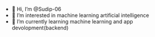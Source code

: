 - 👋 Hi, I’m @Sudip-06
- 👀 I’m interested in machine learning artificial intelligence
- 🌱 I’m currently learning machine learning and app devolopment(backend)
<!---
- 💞️ I’m looking to collaborate on ...
- 📫 How to reach me ...
- 😄 Pronouns: ...
- ⚡ Fun fact: ...
--->

<!---
Sudip-06/Sudip-06 is a ✨ special ✨ repository because its `README.md` (this file) appears on your GitHub profile.
You can click the Preview link to take a look at your changes.
--->

